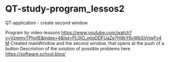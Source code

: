 # QT-study-program_lessos2
QT-application - create second window

Program by video-lessons https://www.youtube.com/watch?v=VzmmvTPhofE&index=4&list=PL0lO_mIqDDFUaZe7H9kY6vWbSVrtwFv4M
Created mainWindow and the second window, that opens at the push of a button
Descriotion of the solution of possible problems here https://software.school.blog/

